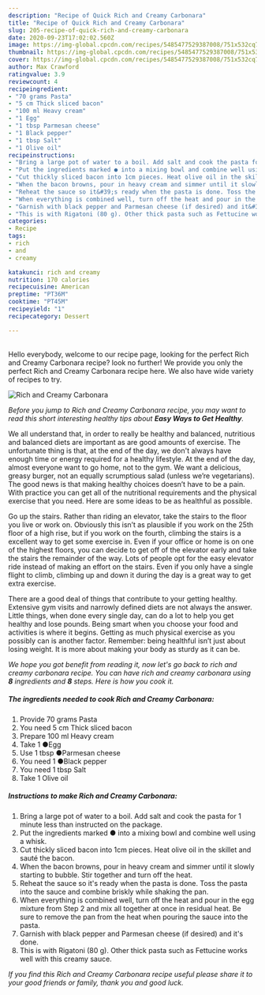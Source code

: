 ```yaml
---
description: "Recipe of Quick Rich and Creamy Carbonara"
title: "Recipe of Quick Rich and Creamy Carbonara"
slug: 205-recipe-of-quick-rich-and-creamy-carbonara
date: 2020-09-23T17:02:02.560Z
image: https://img-global.cpcdn.com/recipes/5485477529387008/751x532cq70/rich-and-creamy-carbonara-recipe-main-photo.jpg
thumbnail: https://img-global.cpcdn.com/recipes/5485477529387008/751x532cq70/rich-and-creamy-carbonara-recipe-main-photo.jpg
cover: https://img-global.cpcdn.com/recipes/5485477529387008/751x532cq70/rich-and-creamy-carbonara-recipe-main-photo.jpg
author: Max Crawford
ratingvalue: 3.9
reviewcount: 4
recipeingredient:
- "70 grams Pasta"
- "5 cm Thick sliced bacon"
- "100 ml Heavy cream"
- "1 Egg"
- "1 tbsp Parmesan cheese"
- "1 Black pepper"
- "1 tbsp Salt"
- "1 Olive oil"
recipeinstructions:
- "Bring a large pot of water to a boil. Add salt and cook the pasta for 1 minute less than instructed on the package."
- "Put the ingredients marked ● into a mixing bowl and combine well using a whisk."
- "Cut thickly sliced bacon into 1cm pieces. Heat olive oil in the skillet and sauté the bacon."
- "When the bacon browns, pour in heavy cream and simmer until it slowly starting to bubble. Stir together and turn off the heat."
- "Reheat the sauce so it&#39;s ready when the pasta is done. Toss the pasta into the sauce and combine briskly while shaking the pan."
- "When everything is combined well, turn off the heat and pour in the egg mixture from Step 2 and mix all together at once in residual heat. Be sure to remove the pan from the heat when pouring the sauce into the pasta."
- "Garnish with black pepper and Parmesan cheese (if desired) and it&#39;s done."
- "This is with Rigatoni (80 g). Other thick pasta such as Fettucine works well with this creamy sauce."
categories:
- Recipe
tags:
- rich
- and
- creamy

katakunci: rich and creamy 
nutrition: 170 calories
recipecuisine: American
preptime: "PT36M"
cooktime: "PT45M"
recipeyield: "1"
recipecategory: Dessert

---
```

<br>
Hello everybody, welcome to our recipe page, looking for the perfect Rich and Creamy Carbonara recipe? look no further! We provide you only the perfect Rich and Creamy Carbonara recipe here. We also have wide variety of recipes to try.
<br>


![Rich and Creamy Carbonara](https://img-global.cpcdn.com/recipes/5485477529387008/751x532cq70/rich-and-creamy-carbonara-recipe-main-photo.jpg)

<i>Before you jump to Rich and Creamy Carbonara recipe, you may want to read this short interesting healthy tips about <strong>Easy Ways to Get Healthy</strong>.</i>

We all understand that, in order to really be healthy and balanced, nutritious and balanced diets are important as are good amounts of exercise. The unfortunate thing is that, at the end of the day, we don't always have enough time or energy required for a healthy lifestyle. At the end of the day, almost everyone want to go home, not to the gym. We want a delicious, greasy burger, not an equally scrumptious salad (unless we’re vegetarians). The good news is that making healthy choices doesn’t have to be a pain. With practice you can get all of the nutritional requirements and the physical exercise that you need. Here are some ideas to be as healthful as possible.

Go up the stairs. Rather than riding an elevator, take the stairs to the floor you live or work on. Obviously this isn’t as plausible if you work on the 25th floor of a high rise, but if you work on the fourth, climbing the stairs is a excellent way to get some exercise in. Even if your office or home is on one of the highest floors, you can decide to get off of the elevator early and take the stairs the remainder of the way. Lots of people opt for the easy elevator ride instead of making an effort on the stairs. Even if you only have a single flight to climb, climbing up and down it during the day is a great way to get extra exercise. 

There are a good deal of things that contribute to your getting healthy. Extensive gym visits and narrowly defined diets are not always the answer. Little things, when done every single day, can do a lot to help you get healthy and lose pounds. Being smart when you choose your food and activities is where it begins. Getting as much physical exercise as you possibly can is another factor. Remember: being healthful isn’t just about losing weight. It is more about making your body as sturdy as it can be. 


<i>We hope you got benefit from reading it, now let's go back to rich and creamy carbonara recipe. You can have rich and creamy carbonara using <strong>8</strong> ingredients and <strong>8</strong> steps. Here is how you cook it.
</i>

##### The ingredients needed to cook Rich and Creamy Carbonara:

1. Provide 70 grams Pasta
1. You need 5 cm Thick sliced bacon
1. Prepare 100 ml Heavy cream
1. Take 1 ●Egg
1. Use 1 tbsp ●Parmesan cheese
1. You need 1 ●Black pepper
1. You need 1 tbsp Salt
1. Take 1 Olive oil


##### Instructions to make Rich and Creamy Carbonara:

1. Bring a large pot of water to a boil. Add salt and cook the pasta for 1 minute less than instructed on the package.
1. Put the ingredients marked ● into a mixing bowl and combine well using a whisk.
1. Cut thickly sliced bacon into 1cm pieces. Heat olive oil in the skillet and sauté the bacon.
1. When the bacon browns, pour in heavy cream and simmer until it slowly starting to bubble. Stir together and turn off the heat.
1. Reheat the sauce so it&#39;s ready when the pasta is done. Toss the pasta into the sauce and combine briskly while shaking the pan.
1. When everything is combined well, turn off the heat and pour in the egg mixture from Step 2 and mix all together at once in residual heat. Be sure to remove the pan from the heat when pouring the sauce into the pasta.
1. Garnish with black pepper and Parmesan cheese (if desired) and it&#39;s done.
1. This is with Rigatoni (80 g). Other thick pasta such as Fettucine works well with this creamy sauce.


<i>If you find this Rich and Creamy Carbonara recipe useful please share it to your good friends or family, thank you and good luck.</i>
